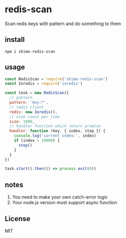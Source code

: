 # redis-scan
Scan redis keys with pattern and do something to them

## install
```
npm i shimo-redis-scan
```

## usage

```javascript
const RedisScan = require('shimo-redis-scan')
const Ioredis = require('ioredis')

const task = new RedisScan({
  // pattern
  pattern: 'key:*',
  // redis client
  redis: new Ioredis(),
  // scan count per time
  size: 1000,
  // handler function which return promise
  handler: function (key, { index, stop }) {
    console.log('current index:', index)
    if (index > 10000) {
      stop()
    }
  }
})

task.start().then(() => process.exit(0))
```

## notes

1. You need to make your own catch-error logic
2. Your node.js version must support async function

## License
MIT
